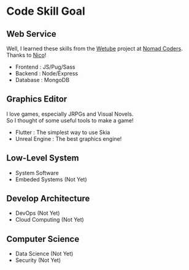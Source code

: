 # Code Skill Goal

## Web Service

Well, I learned these skills from the [Wetube](https://github.com/YuruCoder/wetube) project at [Nomad Coders](https://nomadcoders.co/wetube). <br>
Thanks to [Nico](https://github.com/serranoarevalo)!

- Frontend : JS/Pug/Sass
- Backend : Node/Express
- Database : MongoDB

## Graphics Editor

I love games, especially JRPGs and Visual Novels. <br>
So I thought of some useful tools to make a game!

- Flutter : The simplest way to use Skia
- Unreal Engine : The best graphics engine!

## Low-Level System

- System Software
- Embeded Systems (Not Yet)

## Develop Architecture

- DevOps (Not Yet)
- Cloud Computing (Not Yet)

## Computer Science

- Data Science (Not Yet)
- Security (Not Yet)
